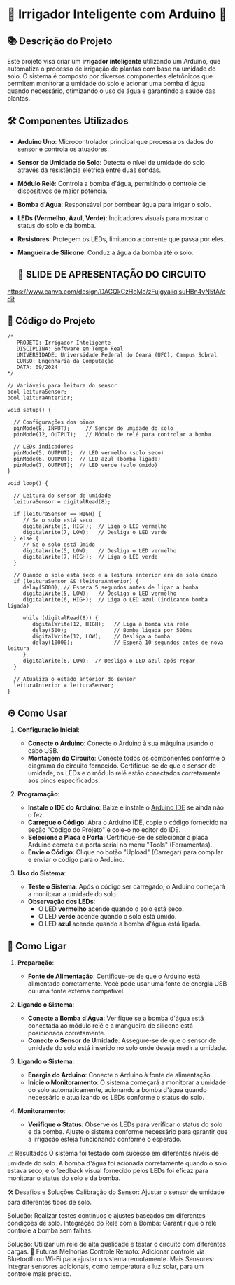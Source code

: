 # 🌱 Irrigador Inteligente com Arduino 🌱

## 📚 Descrição do Projeto

Este projeto visa criar um **irrigador inteligente** utilizando um Arduino, que automatiza o processo de irrigação de plantas com base na umidade do solo. O sistema é composto por diversos componentes eletrônicos que permitem monitorar a umidade do solo e acionar uma bomba d'água quando necessário, otimizando o uso de água e garantindo a saúde das plantas.

## 🛠️ Componentes Utilizados

- **Arduino Uno**: Microcontrolador principal que processa os dados do sensor e controla os atuadores.  

- **Sensor de Umidade do Solo**: Detecta o nível de umidade do solo através da resistência elétrica entre duas sondas.  

- **Módulo Relé**: Controla a bomba d'água, permitindo o controle de dispositivos de maior potência.  

- **Bomba d'Água**: Responsável por bombear água para irrigar o solo.  

- **LEDs (Vermelho, Azul, Verde)**: Indicadores visuais para mostrar o status do solo e da bomba.  

- **Resistores**: Protegem os LEDs, limitando a corrente que passa por eles.  

- **Mangueira de Silicone**: Conduz a água da bomba até o solo.  

  ## 🔧 SLIDE DE APRESENTAÇÃO DO CIRCUITO
https://www.canva.com/design/DAGQkCzHoMc/zFujgyaiiqlsuHBn4vN5tA/edit


## 📜 Código do Projeto

```
/*
   PROJETO: Irrigador Inteligente
   DISCIPLINA: Software em Tempo Real
   UNIVERSIDADE: Universidade Federal do Ceará (UFC), Campus Sobral
   CURSO: Engenharia da Computação
   DATA: 09/2024
*/

// Variáveis para leitura do sensor
bool leituraSensor;
bool leituraAnterior;

void setup() {
  
  // Configurações dos pinos
  pinMode(8, INPUT);     // Sensor de umidade do solo
  pinMode(12, OUTPUT);   // Módulo de relé para controlar a bomba
  
  // LEDs indicadores
  pinMode(5, OUTPUT);  // LED vermelho (solo seco)
  pinMode(6, OUTPUT);  // LED azul (bomba ligada)
  pinMode(7, OUTPUT);  // LED verde (solo úmido)
}

void loop() {

  // Leitura do sensor de umidade
  leituraSensor = digitalRead(8);

  if (leituraSensor == HIGH) {
     // Se o solo está seco
     digitalWrite(5, HIGH);  // Liga o LED vermelho
     digitalWrite(7, LOW);   // Desliga o LED verde
  } else {
     // Se o solo está úmido
     digitalWrite(5, LOW);   // Desliga o LED vermelho
     digitalWrite(7, HIGH);  // Liga o LED verde
  }

  // Quando o solo está seco e a leitura anterior era de solo úmido
  if (leituraSensor && !leituraAnterior) {
     delay(5000); // Espera 5 segundos antes de ligar a bomba
     digitalWrite(5, LOW);   // Desliga o LED vermelho
     digitalWrite(6, HIGH);  // Liga o LED azul (indicando bomba ligada)

     while (digitalRead(8)) {
        digitalWrite(12, HIGH);   // Liga a bomba via relé
        delay(500);               // Bomba ligada por 500ms
        digitalWrite(12, LOW);    // Desliga a bomba
        delay(10000);             // Espera 10 segundos antes de nova leitura
     }
     digitalWrite(6, LOW);  // Desliga o LED azul após regar
  }
  
  // Atualiza o estado anterior do sensor
  leituraAnterior = leituraSensor;
}
```
## ⚙️ Como Usar

1. **Configuração Inicial**:
   - **Conecte o Arduino**: Conecte o Arduino à sua máquina usando o cabo USB.
   - **Montagem do Circuito**: Conecte todos os componentes conforme o diagrama do circuito fornecido. Certifique-se de que o sensor de umidade, os LEDs e o módulo relé estão conectados corretamente aos pinos especificados.

2. **Programação**:
   - **Instale o IDE do Arduino**: Baixe e instale o [Arduino IDE](https://www.arduino.cc/en/software) se ainda não o fez.
   - **Carregue o Código**: Abra o Arduino IDE, copie o código fornecido na seção "Código do Projeto" e cole-o no editor do IDE.
   - **Selecione a Placa e Porta**: Certifique-se de selecionar a placa Arduino correta e a porta serial no menu "Tools" (Ferramentas).
   - **Envie o Código**: Clique no botão "Upload" (Carregar) para compilar e enviar o código para o Arduino.

3. **Uso do Sistema**:
   - **Teste o Sistema**: Após o código ser carregado, o Arduino começará a monitorar a umidade do solo.
   - **Observação dos LEDs**: 
     - O LED **vermelho** acende quando o solo está seco.
     - O LED **verde** acende quando o solo está úmido.
     - O LED **azul** acende quando a bomba d'água está ligada.

## 🔌 Como Ligar

1. **Preparação**:
   - **Fonte de Alimentação**: Certifique-se de que o Arduino está alimentado corretamente. Você pode usar uma fonte de energia USB ou uma fonte externa compatível.

2. **Ligando o Sistema**:
   - **Conecte a Bomba d'Água**: Verifique se a bomba d'água está conectada ao módulo relé e a mangueira de silicone está posicionada corretamente.
   - **Conecte o Sensor de Umidade**: Assegure-se de que o sensor de umidade do solo está inserido no solo onde deseja medir a umidade.

3. **Ligando o Sistema**:
   - **Energia do Arduino**: Conecte o Arduino à fonte de alimentação.
   - **Inicie o Monitoramento**: O sistema começará a monitorar a umidade do solo automaticamente, acionando a bomba d'água quando necessário e atualizando os LEDs conforme o status do solo.

4. **Monitoramento**:
   - **Verifique o Status**: Observe os LEDs para verificar o status do solo e da bomba. Ajuste o sistema conforme necessário para garantir que a irrigação esteja funcionando conforme o esperado.


📈 Resultados
O sistema foi testado com sucesso em diferentes níveis de umidade do solo. A bomba d'água foi acionada corretamente quando o solo estava seco, e o feedback visual fornecido pelos LEDs foi eficaz para monitorar o status do solo e da bomba.

🛠️ Desafios e Soluções
Calibração do Sensor: Ajustar o sensor de umidade para diferentes tipos de solo.

Solução: Realizar testes contínuos e ajustes baseados em diferentes condições de solo.
Integração do Relé com a Bomba: Garantir que o relé controle a bomba sem falhas.

Solução: Utilizar um relé de alta qualidade e testar o circuito com diferentes cargas.
🔮 Futuras Melhorias
Controle Remoto: Adicionar controle via Bluetooth ou Wi-Fi para ajustar o sistema remotamente.
Mais Sensores: Integrar sensores adicionais, como temperatura e luz solar, para um controle mais preciso.
